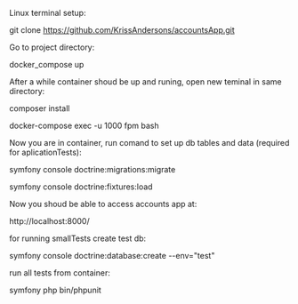 Linux terminal setup:

git clone https://github.com/KrissAndersons/accountsApp.git

Go to project directory:

docker_compose up

After a while container shoud be up and runing, open new teminal in same directory:

composer install

docker-compose exec -u 1000 fpm bash

Now you are in container, run comand to set up db tables and data (required for aplicationTests):

symfony console doctrine:migrations:migrate

symfony console doctrine:fixtures:load


Now you shoud be able to access accounts app at:

http://localhost:8000/

for running smallTests create test db:

symfony console doctrine:database:create --env="test"

run all tests from container:

symfony php bin/phpunit

